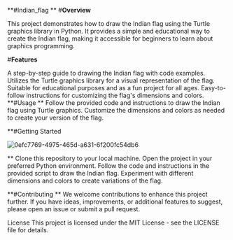 **#Indian_flag
**
#**Overview**

This project demonstrates how to draw the Indian flag using the Turtle graphics library in Python. It provides a simple and educational way to create the Indian flag, making it accessible for beginners to learn about graphics programming.

#**Features**

A step-by-step guide to drawing the Indian flag with code examples.
Utilizes the Turtle graphics library for a visual representation of the flag.
Suitable for educational purposes and as a fun project for all ages.
Easy-to-follow instructions for customizing the flag's dimensions and colors.
**#Usage
**
Follow the provided code and instructions to draw the Indian flag using Turtle graphics. Customize the dimensions and colors as needed to create your version of the flag.

**#Getting Started

![0efc7769-4975-465d-a631-6f200fc54db6](https://github.com/syedasgarahmed/Indian_flag/assets/73679838/bc7ed735-7556-4a19-a6d7-24ac6feced48)

**
Clone this repository to your local machine.
Open the project in your preferred Python environment.
Follow the code and instructions in the provided script to draw the Indian flag.
Experiment with different dimensions and colors to create variations of the flag.


**#Contributing
**
We welcome contributions to enhance this project further. If you have ideas, improvements, or additional features to suggest, please open an issue or submit a pull request.

License
This project is licensed under the MIT License - see the LICENSE file for details.

